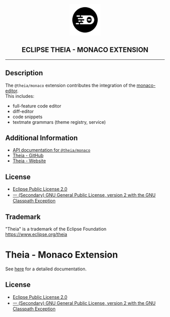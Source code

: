 <div align='center'>

<br />

<img src='https://raw.githubusercontent.com/eclipse-theia/theia/master/logo/theia.svg?sanitize=true' alt='theia-ext-logo' width='100px' />

<h2>ECLIPSE THEIA - MONACO EXTENSION</h2>

<hr />

</div>

## Description

The `@theia/monaco` extension contributes the integration of the [monaco-editor](https://microsoft.github.io/monaco-editor/index.html).\
This includes:
- full-feature code editor
- diff-editor
- code snippets
- textmate grammars (theme registry, service)

## Additional Information

- [API documentation for `@theia/monaco`](https://eclipse-theia.github.io/theia/docs/next/modules/monaco.html)
- [Theia - GitHub](https://github.com/eclipse-theia/theia)
- [Theia - Website](https://theia-ide.org/)

## License

- [Eclipse Public License 2.0](http://www.eclipse.org/legal/epl-2.0/)
- [一 (Secondary) GNU General Public License, version 2 with the GNU Classpath Exception](https://projects.eclipse.org/license/secondary-gpl-2.0-cp)

## Trademark
"Theia" is a trademark of the Eclipse Foundation
https://www.eclipse.org/theia


# Theia - Monaco Extension

See [here](https://www.theia-ide.org/doc/index.html) for a detailed documentation.

## License
- [Eclipse Public License 2.0](http://www.eclipse.org/legal/epl-2.0/)
- [一 (Secondary) GNU General Public License, version 2 with the GNU Classpath Exception](https://projects.eclipse.org/license/secondary-gpl-2.0-cp)

